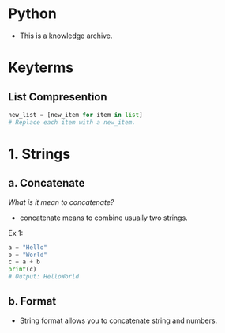 # Python

- This is a knowledge archive.

# Keyterms
## List Compresention
```py
new_list = [new_item for item in list]
# Replace each item with a new_item.
```
## 


# 1. Strings

## a. Concatenate

*What is it mean to concatenate?*
- concatenate means to combine usually two strings.

Ex 1:
```py
a = "Hello"
b = "World"
c = a + b
print(c)
# Output: HelloWorld
```
## b. Format
- String format allows you to concatenate string and numbers.


